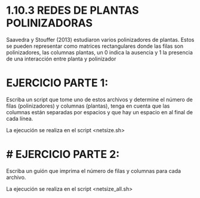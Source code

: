 # 1.10.3 REDES DE PLANTAS POLINIZADORAS
Saavedra y Stouffer (2013) estudiaron varios polinizadores de plantas. Estos se pueden representar como matrices 
rectangulares donde las filas son polinizadores, las columnas plantas, un 0 indica la ausencia y 1 la presencia 
de una interacción entre planta y polinizador 

# EJERCICIO PARTE 1:
Escriba un script que tome uno de estos archivos y determine el número de filas (polinizadores) y columnas (plantas),
tenga en cuenta que las columnas están separadas por espacios y que hay un espacio en al final de cada línea. 

La ejecución se realiza en el script <netsize.sh>

# # EJERCICIO PARTE 2:
Escriba un guión que imprima el número de filas y columnas para cada archivo.

La ejecución se realiza en el script <netsize_all.sh>
